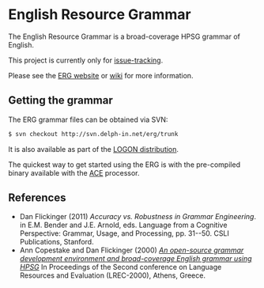 # English Resource Grammar

The English Resource Grammar is a broad-coverage HPSG grammar of English.

This project is currently only for [issue-tracking](https://github.com/delph-in/erg/issues).

Please see the [ERG website](http://www.delph-in.net/erg/)
or [wiki](http://moin.delph-in.net/ErgTop) for more information.

## Getting the grammar

The ERG grammar files can be obtained via SVN:

```bash
$ svn checkout http://svn.delph-in.net/erg/trunk
```

It is also available as part of the [LOGON distribution](http://moin.delph-in.net/LogonTop).

The quickest way to get started using the ERG is with the
pre-compiled binary available with the
[ACE](http://sweaglesw.org/linguistics/ace/) processor.

## References

* Dan Flickinger (2011) *Accuracy vs. Robustness in Grammar Engineering*.
  in E.M. Bender and J.E. Arnold, eds.
  Language from a Cognitive Perspective: Grammar, Usage, and Processing, pp. 31--50. CSLI Publications, Stanford.
* Ann Copestake and Dan Flickinger (2000)
  [*An open-source grammar development environment and broad-coverage English grammar using HPSG*](http://www.cl.cam.ac.uk/~aac10/papers/lrec2000.pdf)
  In Proceedings of the Second conference on Language Resources and Evaluation (LREC-2000), Athens, Greece.
